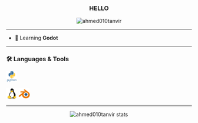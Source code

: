 <h3 align="center">HELLO</h3>

<p align="center">
  <img src="https://komarev.com/ghpvc/?username=ahmed010tanvir&label=👻&color=0e75b6&style=flat" alt="ahmed010tanvir" />
</p>

---

- 🌱 Learning **Godot**

---

<h3 align="left">🛠 Languages & Tools</h3>

<p align="left">
  <img src="https://raw.githubusercontent.com/devicons/devicon/master/icons/python/python-original-wordmark.svg" width="30" alt="Python" />
</p>
<p align="left">
  <img src="https://raw.githubusercontent.com/devicons/devicon/master/icons/linux/linux-original.svg" width="30" alt="Linux" />
  <img src="https://raw.githubusercontent.com/devicons/devicon/master/icons/blender/blender-original.svg" width="30" alt="Blender" />
</p>

---

<p align="center">
  <img src="https://github-readme-stats.vercel.app/api?username=ahmed010tanvir&show_icons=true&theme=transparent&hide_border=true&bg_color=00000000&title_color=00ffe0&text_color=add8e6&icon_color=00ffe0&ring_color=00ffe0" alt="ahmed010tanvir stats" />
</p>
